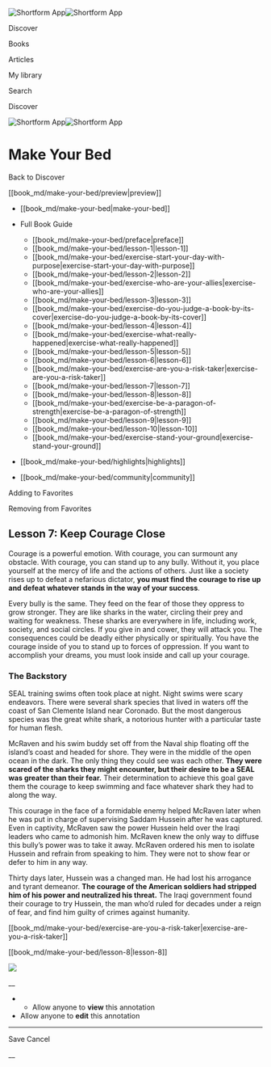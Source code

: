 ![Shortform App](/img/logo.36a2399e.svg)![Shortform App](/img/logo-dark.70c1b072.svg)

Discover

Books

Articles

My library

Search

Discover

![Shortform App](/img/logo.36a2399e.svg)![Shortform App](/img/logo-dark.70c1b072.svg)

# Make Your Bed

Back to Discover

[[book_md/make-your-bed/preview|preview]]

  * [[book_md/make-your-bed|make-your-bed]]
  * Full Book Guide

    * [[book_md/make-your-bed/preface|preface]]
    * [[book_md/make-your-bed/lesson-1|lesson-1]]
    * [[book_md/make-your-bed/exercise-start-your-day-with-purpose|exercise-start-your-day-with-purpose]]
    * [[book_md/make-your-bed/lesson-2|lesson-2]]
    * [[book_md/make-your-bed/exercise-who-are-your-allies|exercise-who-are-your-allies]]
    * [[book_md/make-your-bed/lesson-3|lesson-3]]
    * [[book_md/make-your-bed/exercise-do-you-judge-a-book-by-its-cover|exercise-do-you-judge-a-book-by-its-cover]]
    * [[book_md/make-your-bed/lesson-4|lesson-4]]
    * [[book_md/make-your-bed/exercise-what-really-happened|exercise-what-really-happened]]
    * [[book_md/make-your-bed/lesson-5|lesson-5]]
    * [[book_md/make-your-bed/lesson-6|lesson-6]]
    * [[book_md/make-your-bed/exercise-are-you-a-risk-taker|exercise-are-you-a-risk-taker]]
    * [[book_md/make-your-bed/lesson-7|lesson-7]]
    * [[book_md/make-your-bed/lesson-8|lesson-8]]
    * [[book_md/make-your-bed/exercise-be-a-paragon-of-strength|exercise-be-a-paragon-of-strength]]
    * [[book_md/make-your-bed/lesson-9|lesson-9]]
    * [[book_md/make-your-bed/lesson-10|lesson-10]]
    * [[book_md/make-your-bed/exercise-stand-your-ground|exercise-stand-your-ground]]
  * [[book_md/make-your-bed/highlights|highlights]]
  * [[book_md/make-your-bed/community|community]]



Adding to Favorites 

Removing from Favorites 

## Lesson 7: Keep Courage Close

Courage is a powerful emotion. With courage, you can surmount any obstacle. With courage, you can stand up to any bully. Without it, you place yourself at the mercy of life and the actions of others. Just like a society rises up to defeat a nefarious dictator, **you must find the courage to rise up and defeat whatever stands in the way of your success**.

Every bully is the same. They feed on the fear of those they oppress to grow stronger. They are like sharks in the water, circling their prey and waiting for weakness. These sharks are everywhere in life, including work, society, and social circles. If you give in and cower, they will attack you. The consequences could be deadly either physically or spiritually. You have the courage inside of you to stand up to forces of oppression. If you want to accomplish your dreams, you must look inside and call up your courage.

### The Backstory

SEAL training swims often took place at night. Night swims were scary endeavors. There were several shark species that lived in waters off the coast of San Clemente Island near Coronado. But the most dangerous species was the great white shark, a notorious hunter with a particular taste for human flesh.

McRaven and his swim buddy set off from the Naval ship floating off the island’s coast and headed for shore. They were in the middle of the open ocean in the dark. The only thing they could see was each other. **They were scared of the sharks they might encounter, but their desire to be a SEAL was greater than their fear.** Their determination to achieve this goal gave them the courage to keep swimming and face whatever shark they had to along the way.

This courage in the face of a formidable enemy helped McRaven later when he was put in charge of supervising Saddam Hussein after he was captured. Even in captivity, McRaven saw the power Hussein held over the Iraqi leaders who came to admonish him. McRaven knew the only way to diffuse this bully’s power was to take it away. McRaven ordered his men to isolate Hussein and refrain from speaking to him. They were not to show fear or defer to him in any way.

Thirty days later, Hussein was a changed man. He had lost his arrogance and tyrant demeanor. **The courage of the American soldiers had stripped him of his power and neutralized his threat.** The Iraqi government found their courage to try Hussein, the man who’d ruled for decades under a reign of fear, and find him guilty of crimes against humanity.

[[book_md/make-your-bed/exercise-are-you-a-risk-taker|exercise-are-you-a-risk-taker]]

[[book_md/make-your-bed/lesson-8|lesson-8]]

![](https://bat.bing.com/action/0?ti=56018282&Ver=2&mid=8d3a5148-9b5e-410f-acf3-5824afacc25c&sid=f30c5e70639211ee87d33f0876d93783&vid=f30c9700639211eeb3a75d830392c94f&vids=0&msclkid=N&pi=0&lg=en-US&sw=800&sh=600&sc=24&nwd=1&tl=Shortform%20%7C%20Book&p=https%3A%2F%2Fwww.shortform.com%2Fapp%2Fbook%2Fmake-your-bed%2Flesson-7&r=&lt=334&evt=pageLoad&sv=1&rn=220812)

__

  *   * Allow anyone to **view** this annotation
  * Allow anyone to **edit** this annotation



* * *

Save Cancel

__



